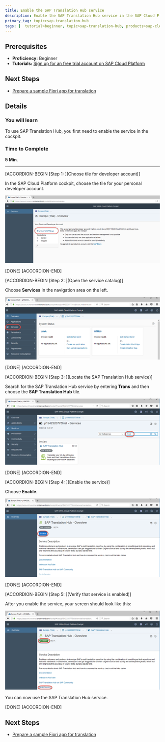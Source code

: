 ```yaml
---
title: Enable the SAP Translation Hub service
description: Enable the SAP Translation Hub service in the SAP Cloud Platform cockpit.
primary_tag: topic>sap-translation-hub
tags: [  tutorial>beginner, topic>sap-translation-hub, products>sap-cloud-platform ]
---
```


## Prerequisites  
 - **Proficiency:** Beginner
 - **Tutorials:** [Sign up for an free trial account on SAP Cloud Platform](http://www.sap.com/developer/tutorials/hcp-create-trial-account.html)

## Next Steps
 - [Prepare a sample Fiori app for translation](http://www.sap.com/developer/tutorials/sth-prepare-fiori-app-translation.html)

## Details
### You will learn  
To use SAP Translation Hub, you first need to enable the service in the cockpit.

### Time to Complete
**5 Min**.

---
[ACCORDION-BEGIN [Step 1: ](Choose tile for developer account)]

In the SAP Cloud Platform cockpit, choose the tile for your personal developer account.

![access menu to open service catalog](sth-choose-dev-tile.png)

[DONE]
[ACCORDION-END]

[ACCORDION-BEGIN [Step 2: ](Open the service catalog)]

Choose **Services** in the navigation area on the left.

![open service catalog](sth-open-services.png)

[DONE]
[ACCORDION-END]

[ACCORDION-BEGIN [Step 3: ](Locate the SAP Translation Hub service)]

Search for the SAP Translation Hub service by entering **Trans** and then choose the **SAP Translation Hub** tile.

![Find Translation Hub service](sth-search-tran.png)

[DONE]
[ACCORDION-END]

[ACCORDION-BEGIN [Step 4: ](Enable the service)]

Choose **Enable**.

![choose enable](sth-enable-service.png)

[DONE]
[ACCORDION-END]

[ACCORDION-BEGIN [Step 5: ](Verify that service is enabled)]

After you enable the service, your screen should look like this:

![verify enabled state](sth-enable-service-confirm.png)

You can now use the SAP Translation Hub service.

[DONE]
[ACCORDION-END]

## Next Steps
 - [Prepare a sample Fiori app for translation](http://www.sap.com/developer/tutorials/sth-prepare-fiori-app-translation.html)
